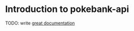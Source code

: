 # Introduction to pokebank-api

TODO: write [great documentation](http://jacobian.org/writing/what-to-write/)
